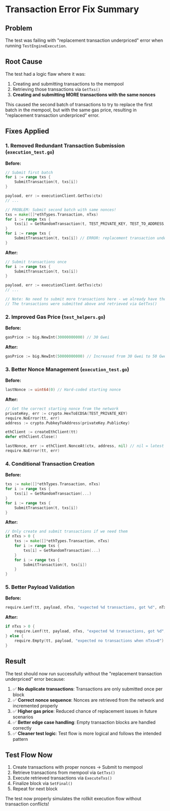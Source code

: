 # Transaction Error Fix Summary

## Problem
The test was failing with "replacement transaction underpriced" error when running `TestEngineExecution`.

## Root Cause
The test had a logic flaw where it was:
1. Creating and submitting transactions to the mempool
2. Retrieving those transactions via `GetTxs()`
3. **Creating and submitting MORE transactions with the same nonces**

This caused the second batch of transactions to try to replace the first batch in the mempool, but with the same gas price, resulting in "replacement transaction underpriced" error.

## Fixes Applied

### 1. **Removed Redundant Transaction Submission** (`execution_test.go`)
**Before:**
```go
// Submit first batch
for i := range txs {
    SubmitTransaction(t, txs[i])
}

payload, err := executionClient.GetTxs(ctx)
// ... 

// PROBLEM: Submit second batch with same nonces!
txs = make([]*ethTypes.Transaction, nTxs)
for i := range txs {
    txs[i] = GetRandomTransaction(t, TEST_PRIVATE_KEY, TEST_TO_ADDRESS, CHAIN_ID, 22000, &lastNonce)
}
for i := range txs {
    SubmitTransaction(t, txs[i]) // ERROR: replacement transaction underpriced
}
```

**After:**
```go
// Submit transactions once
for i := range txs {
    SubmitTransaction(t, txs[i])
}

payload, err := executionClient.GetTxs(ctx)
// ...

// Note: No need to submit more transactions here - we already have them in the mempool
// The transactions were submitted above and retrieved via GetTxs()
```

### 2. **Improved Gas Price** (`test_helpers.go`)
**Before:**
```go
gasPrice := big.NewInt(30000000000) // 30 Gwei
```

**After:**
```go
gasPrice := big.NewInt(50000000000) // Increased from 30 Gwei to 50 Gwei to handle replacement scenarios
```

### 3. **Better Nonce Management** (`execution_test.go`)
**Before:**
```go
lastNonce := uint64(0) // Hard-coded starting nonce
```

**After:**
```go
// Get the correct starting nonce from the network
privateKey, err := crypto.HexToECDSA(TEST_PRIVATE_KEY)
require.NoError(tt, err)
address := crypto.PubkeyToAddress(privateKey.PublicKey)

ethClient := createEthClient(tt)
defer ethClient.Close()

lastNonce, err := ethClient.NonceAt(ctx, address, nil) // nil = latest block
require.NoError(tt, err)
```

### 4. **Conditional Transaction Creation**
**Before:**
```go
txs := make([]*ethTypes.Transaction, nTxs)
for i := range txs {
    txs[i] = GetRandomTransaction(...)
}
for i := range txs {
    SubmitTransaction(t, txs[i])
}
```

**After:**
```go
// Only create and submit transactions if we need them
if nTxs > 0 {
    txs := make([]*ethTypes.Transaction, nTxs)
    for i := range txs {
        txs[i] = GetRandomTransaction(...)
    }
    for i := range txs {
        SubmitTransaction(t, txs[i])
    }
}
```

### 5. **Better Payload Validation**
**Before:**
```go
require.Lenf(tt, payload, nTxs, "expected %d transactions, got %d", nTxs, len(payload))
```

**After:**
```go
if nTxs > 0 {
    require.Lenf(tt, payload, nTxs, "expected %d transactions, got %d", nTxs, len(payload))
} else {
    require.Empty(tt, payload, "expected no transactions when nTxs=0")
}
```

## Result
The test should now run successfully without the "replacement transaction underpriced" error because:

1. ✅ **No duplicate transactions**: Transactions are only submitted once per block
2. ✅ **Correct nonce sequence**: Nonces are retrieved from the network and incremented properly
3. ✅ **Higher gas price**: Reduced chance of replacement issues in future scenarios
4. ✅ **Better edge case handling**: Empty transaction blocks are handled correctly
5. ✅ **Cleaner test logic**: Test flow is more logical and follows the intended pattern

## Test Flow Now
1. Create transactions with proper nonces → Submit to mempool
2. Retrieve transactions from mempool via `GetTxs()`
3. Execute retrieved transactions via `ExecuteTxs()`
4. Finalize block via `SetFinal()`
5. Repeat for next block

The test now properly simulates the rollkit execution flow without transaction conflicts! 